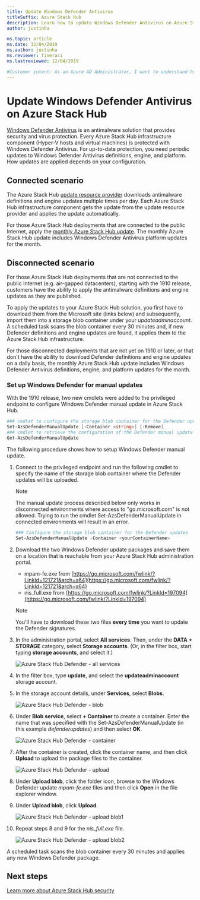 ```yaml
---
title: Update Windows Defender Antivirus
titleSuffix: Azure Stack Hub
description: Learn how to update Windows Defender Antivirus on Azure Stack Hub
author: justinha

ms.topic: article
ms.date: 12/04/2019
ms.author: justinha
ms.reviewer: fiseraci
ms.lastreviewed: 12/04/2019

#Customer intent: As an Azure AD Administrator, I want to understand how antivirus is kept up to date on Azure Stack Hub.
---
```

# Update Windows Defender Antivirus on Azure Stack Hub

[Windows Defender Antivirus](https://docs.microsoft.com/windows/security/threat-protection/windows-defender-antivirus/windows-defender-antivirus-in-windows-10) is an antimalware solution that provides security and virus protection. Every Azure Stack Hub infrastructure component (Hyper-V hosts and virtual machines) is protected with Windows Defender Antivirus. For up-to-date protection, you need periodic updates to Windows Defender Antivirus definitions, engine, and platform. How updates are applied depends on your configuration.

## Connected scenario

The Azure Stack Hub [update resource provider](azure-stack-updates.md#the-update-resource-provider) downloads antimalware definitions and engine updates multiple times per day. Each Azure Stack Hub infrastructure component gets the update from the update resource provider and applies the update automatically.

For those Azure Stack Hub deployments that are connected to the public Internet, apply the [monthly Azure Stack Hub update](azure-stack-apply-updates.md). The monthly Azure Stack Hub update includes Windows Defender Antivirus platform updates for the month.

## Disconnected scenario

For those Azure Stack Hub deployments that are not connected to the public Internet (e.g. air-gapped datacenters), starting with the 1910 release, customers have the ability to apply the antimalware definitions and engine updates as they are published. 

To apply the updates to your Azure Stack Hub solution, you first have to download them from the Microsoft site (links below) and subsequently, import them into a storage blob container under your *updateadminaccount*. A scheduled task scans the blob container every 30 minutes and, if new Defender definitions and engine updates are found, it applies them to the Azure Stack Hub infrastructure. 

For those disconnected deployments that are not yet on 1910 or later, or that don't have the ability to download Defender definitions and engine updates on a daily basis, the monthly Azure Stack Hub update includes Windows Defender Antivirus definitions, engine, and platform updates for the month. 


### Set up Windows Defender for manual updates 

With the 1910 release, two new cmdlets were added to the privileged endpoint to configure Windows Defender manual update in Azure Stack Hub. 

```powershell 
### cmdlet to configure the storage blob container for the Defender updates 
Set-AzsDefenderManualUpdate [-Container <string>] [-Remove]  
### cmdlet to retrieve the configuration of the Defender manual update settings 
Get-AzsDefenderManualUpdate  
``` 

The following procedure shows how to setup Windows Defender manual update. 

1. Connect to the privileged endpoint and run the following cmdlet to specify the name of the storage blob container where the Defender updates will be uploaded. 

   > [!NOTE] 
   > The manual update process described below only works in disconnected environments where access to "go.microsoft.com" is not allowed. Trying to run the cmdlet Set-AzsDefenderManualUpdate in connected environments will result in an error. 

   ```powershell 
   ### Configure the storage blob container for the Defender updates 
   Set-AzsDefenderManualUpdate -Container <yourContainerName>
   ``` 

2. Download the two Windows Defender update packages and save them on a location that is reachable from your Azure Stack Hub administration portal.  

   * mpam-fe.exe from [https://go.microsoft.com/fwlink/?LinkId=121721&arch=x64](https://go.microsoft.com/fwlink/?LinkId=121721&arch=x64) 
   * nis_full.exe from [https://go.microsoft.com/fwlink/?LinkId=197094](https://go.microsoft.com/fwlink/?LinkId=197094) 

   > [!NOTE] 
   > You'll have to download these two files **every time** you want to update the Defender signatures. 

3. In the administration portal, select **All services**. Then, under the **DATA + STORAGE** category, select **Storage accounts**. (Or, in the filter box, start typing **storage accounts**, and select it.) 

   ![Azure Stack Hub Defender - all services](./media/azure-stack-security-av/image1.png)  

4. In the filter box, type **update**, and select the **updateadminaccount** storage account. 

5. In the storage account details, under **Services**, select **Blobs**. 

   ![Azure Stack Hub Defender - blob](./media/azure-stack-security-av/image2.png) 

6. Under **Blob service**, select **+ Container** to create a container. Enter the name that was specified with the Set-AzsDefenderManualUpdate (in this example *defenderupdates*) and then select **OK**. 

   ![Azure Stack Hub Defender - container](./media/azure-stack-security-av/image3.png) 

7. After the container is created, click the container name, and then click **Upload** to upload the package files to the container. 

   ![Azure Stack Hub Defender - upload](./media/azure-stack-security-av/image4.png) 

8. Under **Upload blob**, click the folder icon, browse to the Windows Defender update *mpam-fe.exe* files and then click **Open** in the file explorer window. 

9. Under **Upload blob**, click **Upload**. 

   ![Azure Stack Hub Defender - upload blob1](./media/azure-stack-security-av/image5.png) 

1. Repeat steps 8 and 9 for the *nis_full.exe* file. 

   ![Azure Stack Hub Defender - upload blob2](./media/azure-stack-security-av/image6.png)

A scheduled task scans the blob container every 30 minutes and applies any new Windows Defender package.  

## Next steps

[Learn more about Azure Stack Hub security](azure-stack-security-foundations.md)
